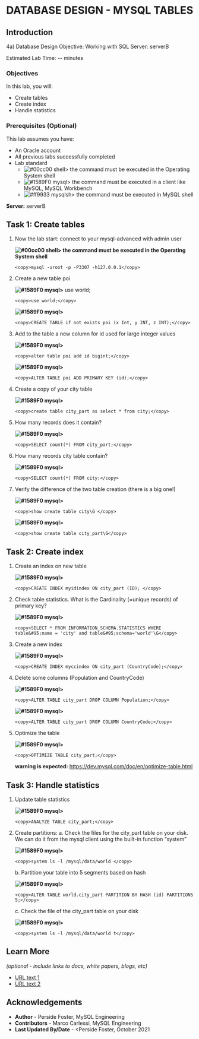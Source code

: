 # DATABASE DESIGN - MYSQL TABLES 

## Introduction

4a) Database Design
Objective: Working with SQL
Server: serverB


Estimated Lab Time: -- minutes


### Objectives

In this lab, you will:
* Create tables
* Create index
* Handle statistics

### Prerequisites (Optional)

This lab assumes you have:
* An Oracle account
* All previous labs successfully completed
* Lab standard  
    - ![#00cc00](https://via.placeholder.com/15/00cc00/000000?text=+) shell> the command must be executed in the Operating System shell
    - ![#1589F0](https://via.placeholder.com/15/1589F0/000000?text=+) mysql> the command must be executed in a client like MySQL, MySQL Workbench
    - ![#ff9933](https://via.placeholder.com/15/ff9933/000000?text=+) mysqlsh> the command must be executed in MySQL shell
    

**Server:** serverB

## Task 1: Create tables

1.	Now the lab start: connect to your mysql-advanced with admin user 

    **![#00cc00](https://via.placeholder.com/15/00cc00/000000?text=+) shell> the command must be executed in the Operating System shell** 
    ```
    <copy>mysql -uroot -p -P3307 -h127.0.0.1</copy>
    ```
2.	Create a new table poi

    **![#1589F0](https://via.placeholder.com/15/1589F0/000000?text=+) mysql>** use world; 
    ```
    <copy>use world;</copy>
    ```
    **![#1589F0](https://via.placeholder.com/15/1589F0/000000?text=+) mysql>** 
    ```
    <copy>CREATE TABLE if not exists poi (x Int, y INT, z INT);</copy>
    ```
3.	Add to the table a new column for id used for large integer values

    **![#1589F0](https://via.placeholder.com/15/1589F0/000000?text=+) mysql>** 
    ```
    <copy>alter table poi add id bigint;</copy>
    ```
    **![#1589F0](https://via.placeholder.com/15/1589F0/000000?text=+) mysql>**  
    ```
    <copy>ALTER TABLE poi ADD PRIMARY KEY (id);</copy>
    ```
4.	Create a copy of your city table

    **![#1589F0](https://via.placeholder.com/15/1589F0/000000?text=+) mysql>** 
    ```
    <copy>create table city_part as select * from city;</copy>
    ```
5.	How many records does it contain?

    **![#1589F0](https://via.placeholder.com/15/1589F0/000000?text=+) mysql>**  
    ```
    <copy>SELECT count(*) FROM city_part;</copy>
    ```
6.	How many records city table contain?

    **![#1589F0](https://via.placeholder.com/15/1589F0/000000?text=+) mysql>**  
    ```
    <copy>SELECT count(*) FROM city;</copy>
    ```
7.	Verify the difference of the two table creation (there is a big one!)

    **![#1589F0](https://via.placeholder.com/15/1589F0/000000?text=+) mysql>** 
    ```
    <copy>show create table city\G </copy>
    ```
    **![#1589F0](https://via.placeholder.com/15/1589F0/000000?text=+) mysql>**  
    ```
    <copy>show create table city_part\G</copy>
    ```
## Task 2: 	Create index

1.	Create an index on new table

    **![#1589F0](https://via.placeholder.com/15/1589F0/000000?text=+) mysql>** 
    ```
    <copy>CREATE INDEX myidindex ON city_part (ID); </copy>
    ```
2.	Check table statistics. What is the Cardinality (=unique records) of primary key?

    **![#1589F0](https://via.placeholder.com/15/1589F0/000000?text=+) mysql>** 
    ```
    <copy>SELECT * FROM INFORMATION_SCHEMA.STATISTICS WHERE table&#95;name = 'city' and table&#95;schema='world'\G</copy>
    ```
3.	Create a new index

    **![#1589F0](https://via.placeholder.com/15/1589F0/000000?text=+) mysql>** 
    ```
    <copy>CREATE INDEX myccindex ON city_part (CountryCode);</copy>
    ```
4.	Delete some columns (Population and CountryCode)

    **![#1589F0](https://via.placeholder.com/15/1589F0/000000?text=+) mysql>** 
    ```
    <copy>ALTER TABLE city_part DROP COLUMN Population;</copy>
    ```
    **![#1589F0](https://via.placeholder.com/15/1589F0/000000?text=+) mysql>** 
    ```
    <copy>ALTER TABLE city_part DROP COLUMN CountryCode;</copy>
    ```
5.	Optimize the table

    **![#1589F0](https://via.placeholder.com/15/1589F0/000000?text=+) mysql>** 
    ```
    <copy>OPTIMIZE TABLE city_part;</copy>
    ```
    **warning is expected:** https://dev.mysql.com/doc/en/optimize-table.html

## Task 3:  Handle statistics

1.	Update table statistics

    **![#1589F0](https://via.placeholder.com/15/1589F0/000000?text=+) mysql>** 
    ```
    <copy>ANALYZE TABLE city_part;</copy>
    ```
2.	Create partitions:
    a.	Check the files for the city_part table on your disk. We can do it from the mysql client using the built-in function “system”

    **![#1589F0](https://via.placeholder.com/15/1589F0/000000?text=+) mysql>** 
    ```
    <copy>system ls -l /mysql/data/world </copy>
    ```
    b.	Partition your table into 5 segments based on hash

    **![#1589F0](https://via.placeholder.com/15/1589F0/000000?text=+) mysql>** 
    ```
    <copy>ALTER TABLE world.city_part PARTITION BY HASH (id) PARTITIONS 5;</copy>
    ```
    c.	Check the file of the city_part table on your disk

    **![#1589F0](https://via.placeholder.com/15/1589F0/000000?text=+) mysql>** 
    ```
    <copy>system ls -l /mysql/data/world t</copy>
    ```

## Learn More

*(optional - include links to docs, white papers, blogs, etc)*

* [URL text 1](http://docs.oracle.com)
* [URL text 2](http://docs.oracle.com)

## Acknowledgements
* **Author** - Perside Foster, MySQL Engineering
* **Contributors** -  Marco Carlessi, MySQL Engineering
* **Last Updated By/Date** - <Perside Foster, October 2021